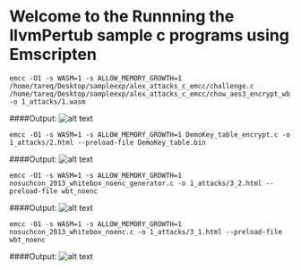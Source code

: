 
# Welcome to the Runnning the llvmPertub sample c programs using Emscripten

```
emcc -O1 -s WASM=1 -s ALLOW_MEMORY_GROWTH=1 /home/tareq/Desktop/sampleexp/alex_attacks_c_emcc/challenge.c /home/tareq/Desktop/sampleexp/alex_attacks_c_emcc/chow_aes3_encrypt_wb.c -o 1_attacks/1.wasm
```
####Output:
![alt text](https://github.com/tareq97/Tasks/blob/master/emscripten/generatedfiles/llvmPerturb/images/1.png)

```
emcc -O1 -s WASM=1 -s ALLOW_MEMORY_GROWTH=1 DemoKey_table_encrypt.c -o 1_attacks/2.html --preload-file DemoKey_table.bin
```
####Output:
![alt text](https://github.com/tareq97/Tasks/blob/master/emscripten/generatedfiles/llvmPerturb/images/2.png")


```
emcc -O1 -s WASM=1 -s ALLOW_MEMORY_GROWTH=1 nosuchcon_2013_whitebox_noenc_generator.c -o 1_attacks/3_2.html --preload-file wbt_noenc
```
####Output:
![alt text]("https://github.com/tareq97/Tasks/blob/master/emscripten/generatedfiles/llvmPerturb/images/4.png")


```
emcc -O1 -s WASM=1 -s ALLOW_MEMORY_GROWTH=1 nosuchcon_2013_whitebox_noenc.c -o 1_attacks/3_1.html --preload-file wbt_noenc
```
####Output:
![alt text](https://github.com/tareq97/Tasks/blob/master/emscripten/generatedfiles/llvmPerturb/images/3.png")
